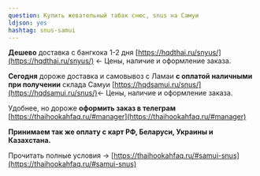 ```yaml
---
question: Купить жевательный табак снюс, snus на Самуи
ldjson: yes
hashtag: snus-samui
---
```


**Дешево** доставка с бангкока 1-2 дня [https://hqdthai.ru/snyus/](https://hqdthai.ru/snyus/) <- Цены, наличие и оформление заказа.

**Сегодня** дороже доставка и самовывоз с Ламаи **с оплатой наличными при получении** склада Самуи [https://hqdsamui.ru/snus/](https://hqdsamui.ru/snus/)<- Цены, наличие и оформление заказа.

Удобнее, но дороже **оформить заказ в телеграм** [https://thaihookahfaq.ru/#manager](https://thaihookahfaq.ru/#manager)

**Принимаем так же оплату с карт РФ, Беларуси, Украины и Казахстана.**

Прочитать полные условия -> [https://thaihookahfaq.ru/#samui-snus](https://thaihookahfaq.ru/#samui-snus)
